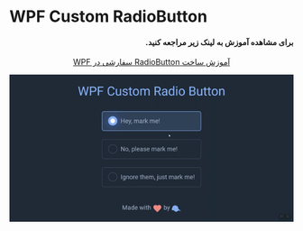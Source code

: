 # WPF Custom RadioButton
<h4 dir="rtl" align="right">
برای مشاهده آموزش به لینک زیر مراجعه کنید.
</h4>
<p dir="rtl" align="center">
  <a href="https://sourcesara.com/wpf-custom-radiobutton/">آموزش ساخت RadioButton سفارشی در WPF</a>
</p>

<p dir="rtl" align="center">
  <img alt="WPF Custom RadioButton" src="./Docs/Preview.gif">
</p>
